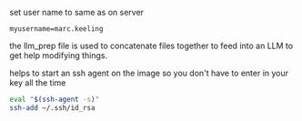 set user name to same as on server 


```.env
myusername=marc.keeling
```

the llm_prep file is used to concatenate files together to feed into an LLM to get help modifying things. 


helps to start an ssh agent on the image so you don't have to enter in your key all the time
```bash
eval "$(ssh-agent -s)"
ssh-add ~/.ssh/id_rsa 
```

